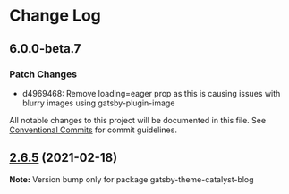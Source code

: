 # Change Log

## 6.0.0-beta.7

### Patch Changes

- d4969468: Remove loading=eager prop as this is causing issues with blurry images using gatsby-plugin-image

All notable changes to this project will be documented in this file.
See [Conventional Commits](https://conventionalcommits.org) for commit guidelines.

## [2.6.5](https://github.com/ehowey/gatsby-theme-catalyst/compare/gatsby-theme-catalyst-blog@2.6.4...gatsby-theme-catalyst-blog@2.6.5) (2021-02-18)

**Note:** Version bump only for package gatsby-theme-catalyst-blog
